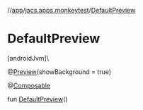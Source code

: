 //[app](../../index.md)/[jacs.apps.monkeytest](index.md)/[DefaultPreview](-default-preview.md)

# DefaultPreview

[androidJvm]\

@[Preview](https://developer.android.com/reference/kotlin/androidx/compose/ui/tooling/preview/Preview.html)(showBackground = true)

@[Composable](https://developer.android.com/reference/kotlin/androidx/compose/runtime/Composable.html)

fun [DefaultPreview](-default-preview.md)()
